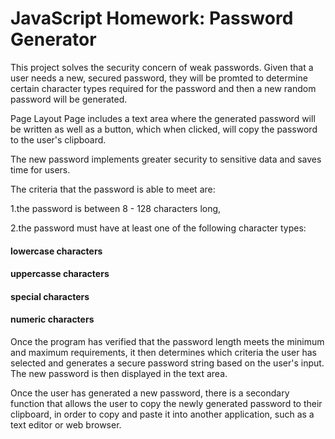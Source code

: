 # JavaScript Homework: Password Generator

This project solves the security concern of weak passwords. Given that a user needs a new, secured password, they will be promted to determine certain character types required for the password and then a new random password will be generated.

Page Layout Page includes a text area where the generated password will be written as well as a button, which when clicked, will copy the password to the user's clipboard.

The new password implements greater security to sensitive data and saves time for users.

The criteria that the password is able to meet are:

1.the password is between 8 - 128 characters long, 

2.the password must have at least one of the following character types:
  #### lowercase characters
  #### uppercasse characters
  #### special characters
  #### numeric characters

Once the program has verified that the password length meets the minimum and maximum requirements, it then determines which criteria the user has selected and generates a secure password string based on the user's input. The new password is then displayed in the text area.

Once the user has generated a new password, there is a secondary function that allows the user to copy the newly generated password to their clipboard, in order to copy and paste it into another application, such as a text editor or web browser.
